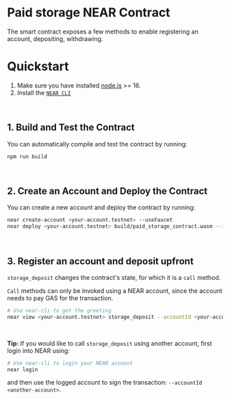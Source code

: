 # Paid storage NEAR Contract

The smart contract exposes a few methods to enable registering an account, depositing, withdrawing.

# Quickstart

1. Make sure you have installed [node.js](https://nodejs.org/en/download/package-manager/) >= 16.
2. Install the [`NEAR CLI`](https://github.com/near/near-cli#setup)

<br />

## 1. Build and Test the Contract
You can automatically compile and test the contract by running:

```bash
npm run build
```

<br />

## 2. Create an Account and Deploy the Contract
You can create a new account and deploy the contract by running:

```bash
near create-account <your-account.testnet> --useFaucet
near deploy <your-account.testnet> build/paid_storage_contract.wasm --initFunction init --initArgs '{}'
```

<br />

## 3. Register an account and deposit upfront

`storage_deposit` changes the contract's state, for which it is a `call` method.

`Call` methods can only be invoked using a NEAR account, since the account needs to pay GAS for the transaction.

```bash
# Use near-cli to get the greeting
near view <your-account.testnet> storage_deposit --accountId <your-account.testnet> --amount <your-deposit-amount>
```

<br />

**Tip:** If you would like to call `storage_deposit` using another account, first login into NEAR using:

```bash
# Use near-cli to login your NEAR account
near login
```

and then use the logged account to sign the transaction: `--accountId <another-account>`.
